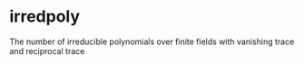 # irredpoly
The number of irreducible polynomials over finite fields with vanishing trace and reciprocal trace
